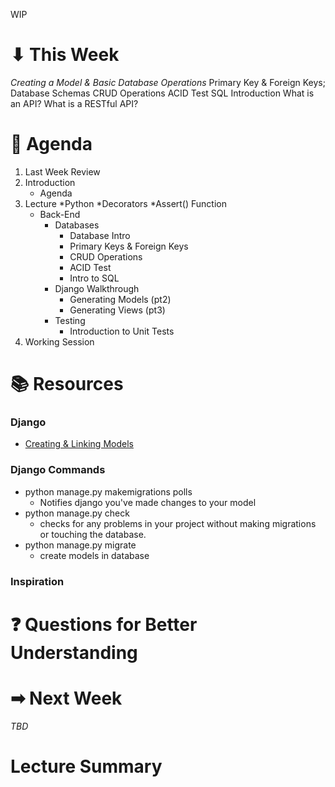 WIP
# ⬇ This Week
_Creating a Model & Basic Database Operations_
Primary Key & Foreign Keys; Database Schemas
CRUD Operations
ACID Test
SQL Introduction
What is an API? What is a RESTful API?

# 📖 Agenda
1. Last Week Review
2. Introduction
   * Agenda
3. Lecture
   *Python
     *Decorators
     *Assert() Function
   * Back-End
     * Databases
       * Database Intro
       * Primary Keys & Foreign Keys
       * CRUD Operations
       * ACID Test
       * Intro to SQL
     * Django Walkthrough
       * Generating Models (pt2)
       * Generating Views (pt3)
     * Testing
       * Introduction to Unit Tests
4. Working Session

# 📚 Resources
### Django
* [Creating & Linking Models](https://docs.djangoproject.com/en/4.2/intro/tutorial02/)

### Django Commands
* python manage.py makemigrations polls
  * Notifies django you've made changes to your model
* python manage.py check
  * checks for any problems in your project without making migrations or touching the database.
* python manage.py migrate
  * create models in database

### Inspiration

# ❓ Questions for Better Understanding

# ➡ Next Week
_TBD_

# Lecture Summary
